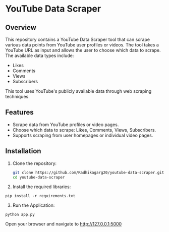 # YouTube Data Scraper

## Overview
This repository contains a YouTube Data Scraper tool that can scrape various data points from YouTube user profiles or videos. The tool takes a YouTube URL as input and allows the user to choose which data to scrape. The available data types include:
- Likes
- Comments
- Views
- Subscribers

This tool uses YouTube's publicly available data through web scraping techniques.

## Features
- Scrape data from YouTube profiles or video pages.
- Choose which data to scrape: Likes, Comments, Views, Subscribers.
- Supports scraping from user homepages or individual video pages.

## Installation

1. Clone the repository:

   ```bash
   git clone https://github.com/Radhikagarg20/youtube-data-scraper.git
   cd youtube-data-scraper

2. Install the required libraries:
```
pip install -r requirements.txt
```
3. Run the Application:
```
python app.py 
```
Open your browser and navigate to http://127.0.0.1:5000
